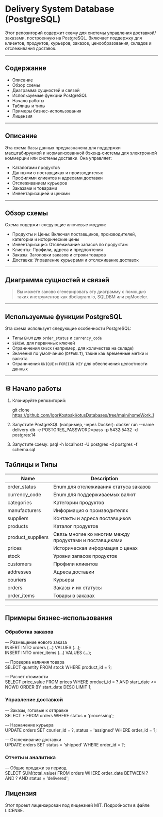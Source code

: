 # Delivery System Database (PostgreSQL)

Этот репозиторий содержит схему для системы управления доставкой/заказами, построенную на PostgreSQL. Включает поддержку для клиентов, продуктов, курьеров, заказов, ценообразования, складов и отслеживания доставок.

* * *

## Содержание

  * Описание
  * Обзор схемы
  * Диаграмма сущностей и связей
  * Используемые функции PostgreSQL
  * Начало работы
  * Таблицы и типы
  * Примеры бизнес-использования
  * Лицензия

* * *

## Описание

Эта схема базы данных предназначена для поддержки масштабируемой и нормализованной бэкенд-системы для электронной коммерции или системы доставки. Она управляет:

  * Каталогами продуктов
  * Данными о поставщиках и производителях
  * Профилями клиентов и адресами доставки
  * Отслеживанием курьеров
  * Заказами и товарами
  * Инвентаризацией и ценами

* * *

## Обзор схемы

Схема содержит следующие ключевые модули:

  * Продукты и Цены: Включая поставщиков, производителей, категории и исторические цены
  * Инвентаризация: Отслеживание запасов по продуктам
  * Клиенты: Профили, адреса и предпочтения
  * Заказы: Заголовки заказов и строки товаров
  * Доставка: Управление курьерами и отслеживание доставок

* * *

## Диаграмма сущностей и связей

> Вы можете заново сгенерировать эту диаграмму с помощью таких инструментов как dbdiagram.io, SQLDBM или pgModeler.

* * *

## Используемые функции PostgreSQL

Эта схема использует следующие особенности PostgreSQL:

  * Типы `ENUM` для `order_status` и `currency_code`
  * `SERIAL` для первичных ключей
  * Ограничения `CHECK` (например, для количества на складе)
  * Значения по умолчанию (`DEFAULT`), такие как временные метки и валюта
  * Ограничения `UNIQUE` и `FOREIGN KEY` для обеспечения целостности данных

* * *

## ⚙️ Начало работы

  1. Клонируйте репозиторий:

        git clone https://github.com/IgorKostoski/otusDatabases/tree/main/homeWork_1

  2. Запустите PostgreSQL (например, через Docker): docker run --name delivery-db -e POSTGRES_PASSWORD=pass -p 5432:5432 -d postgres:14

  3. Запустите схему: psql -h localhost -U postgres -d postgres -f schema.sql

## Таблицы и Типы

| Name               | Description                                      |
|--------------------|--------------------------------------------------|
| order_status       | Enum для отслеживания статуса заказов           |
| currency_code      | Enum для поддерживаемых валют                   |
| categories         | Категории продуктов                              |
| manufacturers      | Информация о производителях                     |
| suppliers          | Контакты и адреса поставщиков                   |
| products           | Каталог продуктов                               |
| product_suppliers  | Связь многие ко многим между продуктами и поставщиками |
| prices             | Историческая информация о ценах                |
| stock              | Уровни запасов продуктов                        |
| customers          | Профили клиентов                                |
| addresses          | Адреса доставки                                 |
| couriers           | Курьеры                                          |
| orders             | Заказы и их статусы                             |
| order_items        | Товары в заказах                                |

* * *

## Примеры бизнес-использования

### Обработка заказов

-- Размещение нового заказа  
INSERT INTO orders (...) VALUES (...);  
INSERT INTO order_items (...) VALUES (...);

-- Проверка наличия товара  
SELECT quantity FROM stock WHERE product_id = ?;

-- Расчет стоимости  
SELECT price_value FROM prices WHERE product_id = ? AND start_date <= NOW() ORDER BY start_date DESC LIMIT 1;

### Управление доставкой

-- Заказы, готовые к отправке  
SELECT * FROM orders WHERE status = 'processing';

-- Назначение курьера  
UPDATE orders SET courier_id = ?, status = 'assigned' WHERE order_id = ?;

-- Отслеживание доставки  
UPDATE orders SET status = 'shipped' WHERE order_id = ?;

### Отчеты и аналитика

-- Общие продажи за период  
SELECT SUM(total_value) FROM orders WHERE order_date BETWEEN ? AND ? AND status = 'delivered';

## Лицензия

Этот проект лицензирован под лицензией MIT. Подробности в файле LICENSE.
